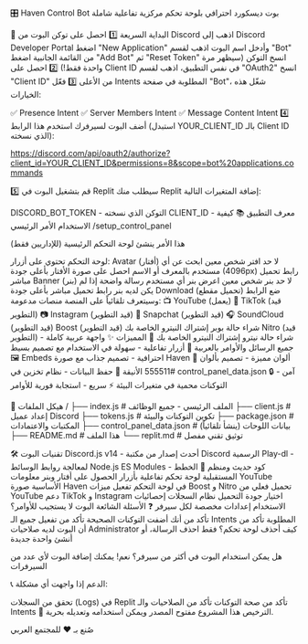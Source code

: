 🎛️ Haven Control Bot
بوت ديسكورد احترافي بلوحة تحكم مركزية تفاعلية شاملة

🚀 البداية السريعة
1️⃣ احصل على توكن البوت من Discord
اذهب إلى Discord Developer Portal
اضغط "New Application" وأدخل اسم البوت
اذهب لقسم "Bot" من القائمة الجانبية
اضغط "Add Bot" ثم "Reset Token"
انسخ التوكن (سيظهر مرة واحدة فقط!)
2️⃣ احصل على Client ID
في نفس التطبيق، اذهب لقسم "OAuth2"
انسخ "Client ID" من الأعلى
3️⃣ فعّل Intents المطلوبة
في صفحة "Bot"، شغّل هذه الخيارات:

✅ Presence Intent
✅ Server Members Intent
✅ Message Content Intent
4️⃣ أضف البوت لسيرفرك
استخدم هذا الرابط (استبدل YOUR_CLIENT_ID بالـ Client ID الذي نسخته):

https://discord.com/api/oauth2/authorize?client_id=YOUR_CLIENT_ID&permissions=8&scope=bot%20applications.commands

5️⃣ قم بتشغيل البوت في Replit
سيطلب منك Replit إضافة المتغيرات التالية:

DISCORD_BOT_TOKEN - التوكن الذي نسخته
CLIENT_ID - معرف التطبيق
📚 كيفية الاستخدام
الأمر الرئيسي
/setup_control_panel

هذا الأمر ينشئ لوحة التحكم الرئيسية (للإداريين فقط)

لوحة التحكم تحتوي على أزرار:
Avatar (أفتار)
لا حد افتر شخص معين
ابحث عن أي مستخدم بالمعرف أو الاسم
احصل على صورة الأفتار بأعلى جودة (4096px)
رابط تحميل مباشر
Banner (بنر)
لا حد بنر شخص معين
اعرض بنر أي مستخدم
رسالة واضحة إذا لم يكن لديه بنر
رابط تحميل مباشر بأعلى جودة
Download (تحميل مقطع)
ضع الرابط وسيتعرف تلقائياً على المنصة
منصات مدعومة:
📺 YouTube (يعمل)
🎵 TikTok (قيد التطوير)
📷 Instagram (قيد التطوير)
👻 Snapchat (قيد التطوير)
🎧 SoundCloud (قيد التطوير)
Boost (قيد التطوير)
شراء حالة بوبر إشتراك النيترو الخاصة بك
Nitro (قيد التطوير)
شراء حالة نيترو إشتراك النيترو الخاصة بك
🎨 المميزات
✨ واجهة عربية كاملة - جميع الرسائل والأوامر بالعربية
🎯 أزرار تفاعلية - سهولة في الاستخدام مع تصميم بسيط
🖼️ Embeds احترافية - تصميم جذاب مع صورة Haven
🎨 ألوان مميزة - تصميم بألوان #555511 الأنيقة
💾 حفظ البيانات - نظام تخزين في control_panel_data.json
🔒 آمن - التوكنات محمية في متغيرات البيئة
⚡ سريع - استجابة فورية للأوامر

📁 هيكل الملفات
/
├── index.js                    # الملف الرئيسي - جميع الوظائف
├── client.js                   # إعداد عميل Discord
├── tokens.js                   # تكوين التوكنات والبيئة
├── package.json                # المكتبات والاعتمادات
├── control_panel_data.json     # بيانات اللوحات (ينشأ تلقائياً)
├── README.md                   # هذا الملف
└── replit.md                   # توثيق تقني مفصل

🛠️ تقنيات البوت
Discord.js v14 - أحدث إصدار من مكتبة Discord الرسمية
Play-dl - لمعالجة روابط الوسائط
Node.js ES Modules - كود حديث ومنظم
🔮 الخطط المستقبلية
 لوحة تحكم تفاعلية بأزرار
 الحصول على أفتار وبنر
 معلومات YouTube الأساسية
 صورة Haven في لوحة التحكم
 تفعيل ميزات Boost و Nitro
 تحميل فعلي من YouTube
 دعم TikTok و Instagram
 اختيار جودة التحميل
 نظام السجلات
 إحصائيات الاستخدام
 إعدادات مخصصة لكل سيرفر
❓ الأسئلة الشائعة
البوت لا يستجيب للأوامر؟
تأكد من أنك أضفت التوكنات الصحيحة
تأكد من تفعيل جميع الـ Intents المطلوبة
تأكد من أن البوت لديه صلاحيات Administrator
كيف أحذف لوحة تحكم؟
فقط احذف الرسالة، أو أنشئ واحدة جديدة

هل يمكن استخدام البوت في أكثر من سيرفر؟
نعم! يمكنك إضافة البوت لأي عدد من السيرفرات

📞 الدعم
إذا واجهت أي مشكلة:

تحقق من السجلات (Logs) في Replit
تأكد من صحة التوكنات
تأكد من الصلاحيات والـ Intents
📝 الترخيص
هذا المشروع مفتوح المصدر ويمكن استخدامه وتعديله بحرية.

صُنع بـ ❤️ للمجتمع العربي
